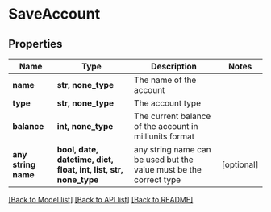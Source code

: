 # SaveAccount


## Properties
Name | Type | Description | Notes
------------ | ------------- | ------------- | -------------
**name** | **str, none_type** | The name of the account | 
**type** | **str, none_type** | The account type | 
**balance** | **int, none_type** | The current balance of the account in milliunits format | 
**any string name** | **bool, date, datetime, dict, float, int, list, str, none_type** | any string name can be used but the value must be the correct type | [optional]

[[Back to Model list]](../README.md#documentation-for-models) [[Back to API list]](../README.md#documentation-for-api-endpoints) [[Back to README]](../README.md)


